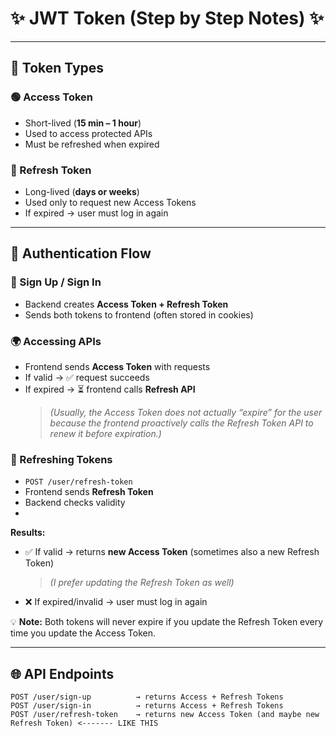 # ✨ JWT Token (Step by Step Notes) ✨

-------

## 🔑 Token Types

### 🟢 Access Token
- Short-lived (**15 min – 1 hour**)  
- Used to access protected APIs  
- Must be refreshed when expired  

### 🔄 Refresh Token
- Long-lived (**days or weeks**)  
- Used only to request new Access Tokens  
- If expired → user must log in again  
---

## 🔐 Authentication Flow

### 📝 Sign Up / Sign In
- Backend creates **Access Token + Refresh Token**  
- Sends both tokens to frontend (often stored in cookies)  

### 🌍 Accessing APIs
- Frontend sends **Access Token** with requests  
- If valid → ✅ request succeeds  
- If expired → ⏳ frontend calls **Refresh API**  
  > *(Usually, the Access Token does not actually “expire” for the user because the frontend proactively calls the Refresh Token API to renew it before expiration.)*  

### 🔄 Refreshing Tokens
- `POST /user/refresh-token`  
- Frontend sends **Refresh Token**  
- Backend checks validity
-   

**Results:**  
- ✅ If valid → returns **new Access Token** (sometimes also a new Refresh Token)  
  > *(I prefer updating the Refresh Token as well)*  
- ❌ If expired/invalid → user must log in again  

💡 **Note:** Both tokens will never expire if you update the Refresh Token every time you update the Access Token.  

---

## 🌐 API Endpoints

```http
POST /user/sign-up          → returns Access + Refresh Tokens
POST /user/sign-in          → returns Access + Refresh Tokens
POST /user/refresh-token    → returns new Access Token (and maybe new Refresh Token) <------- LIKE THIS

